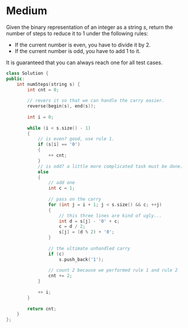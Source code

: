 # Medium

Given the binary representation of an integer as a string $s$, return the number of steps to reduce it to $1$ under the following rules:

- If the current number is even, you have to divide it by $2$.
- If the current number is odd, you have to add $1$ to it.

It is guaranteed that you can always reach one for all test cases.

```cpp
class Solution {
public:
    int numSteps(string s) {
        int cnt = 0;
        
        // revers it so that we can handle the carry easier.
        reverse(begin(s), end(s));
        
        int i = 0;
        
        while (i < s.size() - 1)
        {
            // is even? good, use rule 1.
            if (s[i] == '0')
            {
                ++ cnt;
            }
            // is odd? a little more complicated task must be done.
            else
            {
                // add one
                int c = 1;
                
                // pass on the carry
                for (int j = i + 1; j < s.size() && c; ++j)
                {
                    // this three lines are kind of ugly...
                    int d = s[j] - '0' + c;
                    c = d / 2;
                    s[j] = (d % 2) + '0';
                }
                
                // the ultimate unhandled carry
                if (c)
                    s.push_back('1');
                
                // count 2 because we performed rule 1 and rule 2
                cnt += 2;
            }
            
            ++ i;
        }
        
        return cnt;
    }
};
```
